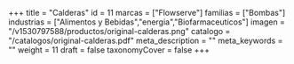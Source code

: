 +++
title = "Calderas"
id = 11
marcas = ["Flowserve"]
familias = ["Bombas"]
industrias = ["Alimentos y Bebidas","energia","Biofarmaceuticos"]
imagen = "/v1530797588/productos/original-calderas.png"
catalogo = "/catalogos/original-calderas.pdf"
meta_description = ""
meta_keywords = ""
weight = 11
draft = false
taxonomyCover = false
+++
